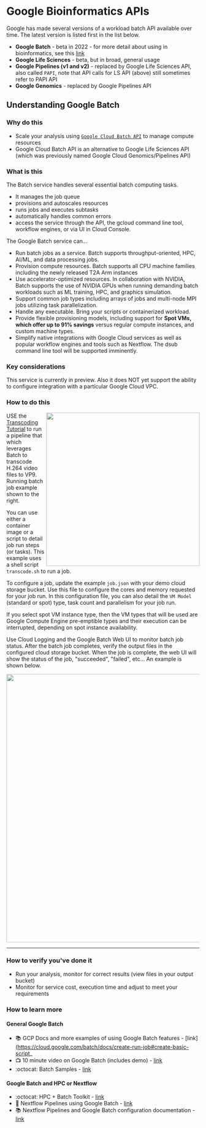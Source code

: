 # Google Bioinformatics APIs

Google has made several versions of a workload batch API available over time.  The latest version is listed first in the list below.

- **Google Batch** - beta in 2022 - for more detail about using in bioinformatics, see this [link](https://github.com/lynnlangit/gcp-for-bioinformatics/blob/master/2_Virtual_Machines_%26_Docker_Containers/6b_Use_Batch_API.md)
- **Google Life Sciences** - beta, but in broad, general usage
- **Google Pipelines (v1 and v2)** - replaced by Google Life Sciences API, also called `PAPI`, note that API calls for LS API (above) still sometimes refer to PAPI API
- **Google Genomics** - replaced by Google Pipelines API

## Understanding Google Batch

### Why do this
 - Scale your analysis using [`Google Cloud Batch API`](https://cloud.google.com/blog/products/compute/new-batch-service-processes-batch-jobs-on-google-cloud) to manage compute resources
 - Google Cloud Batch API is an alternative to Google Life Sciences API (which was previously named Google Cloud Genomics/Pipelines API)


### What is this
 The Batch service handles several essential batch computing tasks. 
 - It manages the job queue 
 - provisions and autoscales resources
 - runs jobs and executes subtasks
 - automatically handles common errors 
 - access the service through the API, the gcloud command line tool, workflow engines, or via UI in Cloud Console. 

The Google Batch service can...
- Run batch jobs as a service. Batch supports throughput-oriented, HPC, AI/ML, and data processing jobs.
- Provision compute resources. Batch supports all CPU machine families including the newly released T2A Arm instances
- Use accelerator-optimized resources. In collaboration with NVIDIA, Batch supports the use of NVIDIA GPUs when running demanding batch workloads such as ML training, HPC, and graphics simulation.
- Support common job types including arrays of jobs and multi-node MPI jobs utilizing task parallelization. 
- Handle any executable. Bring your scripts or containerized workload.
- Provide flexible provisioning models, including support for **Spot VMs, which offer up to 91% savings** versus regular compute instances, and custom machine types.
- Simplify native integrations with Google Cloud services as well as popular workflow engines and tools such as Nextflow. The dsub command line tool will be supported imminently.

### Key considerations
This service is currently in preview.  Also it does NOT yet support the ability to configure integration with a particular Google Cloud VPC.

### How to do this

 <img src="https://github.com/lynnlangit/gcp-for-bioinformatics/blob/master/images/batch-running.png" width=400 align=right>
 
 USE the [Transcoding Tutorial](https://github.com/GoogleCloudPlatform/batch-samples/tree/main/transcoding) to run a pipeline that which leverages Batch to transcode H.264 video files to VP9.  Running batch job example shown to the right.
 
 You can use either a container image or a script to detail job run steps (or tasks).  This example uses a shell script `transcode.sh` to run a job.    
 
 To configure a job, update the example `job.json` with your demo cloud storage bucket.  Use this file to configure the cores and memory requested for your job run.  In this configuration file, you can also detail the `VM Model` (standard or spot) type, task count and parallelism for your job run.    
 
 If you select spot VM instance type, then the VM types that will be used are Google Compute Engine pre-emptible types and their execution can be interrupted, depending on spot instance availability.
 
 Use Cloud Logging and the Google Batch Web UI to monitor batch job status.  After the batch job completes, verify the output files in the configured cloud storage bucket.  When the job is complete, the web UI will show the status of the job, "succeeded", "failed", etc...  An example is shown below.
 
<img src="https://github.com/lynnlangit/gcp-for-bioinformatics/blob/master/images/batch-result.png" width=700>

 -----

### How to verify you've done it
 - Run your analysis, monitor for correct results (view files in your output bucket)
 - Monitor for service cost, execution time and adjust to meet your requirements


### How to learn more

#### General Google Batch 
- :books: GCP Docs and more examples of using Google Batch features - [link](https://cloud.google.com/batch/docs/create-run-job#create-basic-script_
- 📺 10 minute video on Google Batch (includes demo) - [link](https://www.youtube.com/watch?v=RS7UJhD4R48)
- :octocat: Batch Samples - [link](https://github.com/GoogleCloudPlatform/batch-samples)

#### Google Batch and HPC or Nextflow
- :octocat: HPC + Batch Toolkit - [link](https://github.com/GoogleCloudPlatform/hpc-toolkit/blob/develop/docs/cloud-batch.md)
- :book: Nextflow Pipelines using Google Batch - [link](https://www.nextflow.io/blog/2022/deploy-nextflow-pipelines-with-google-cloud-batch.html)
- :books: Nextflow Pipelines and Google Batch configuration documentation - [link](https://www.nextflow.io/docs/edge/google.html#cloud-batch)


